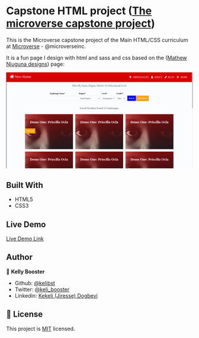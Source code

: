 # Capstone HTML project ([The microverse capstone project](microverse.org))

This is the Microverse capstone project of the Main HTML/CSS curriculum at [Microverse](https:www.microverse.org/) - @microverseinc. 

It is a fun page I design with html and sass and css based on the ([Mathew Njuguna designs](https://www.behance.net/mathewnjuguna)) page: 

![demopage](img/demopage.png)

## Built With

- HTML5 
- CSS3

## Live Demo

[Live Demo Link](https://goofy-hopper-c53e91.netlify.com/)

## Author

👤 **Kelly Booster**

- Github: [@kelibst](https://github.com/kelibst)
- Twitter: [@keli_booster](https://twitter.com/keli_booster)
- Linkedin: [Kekeli (Jiresse) Dogbevi
](https://www.linkedin.com/in/kekeli-dogbevi-958272108/)



## 📝 License

This project is [MIT](https://opensource.org/licenses/MIT) licensed.

